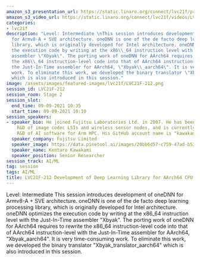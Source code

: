 ```yaml
---
amazon_s3_presentation_url: https://static.linaro.org/connect/lvc21f/presentations/LVC21F-212.pdf
amazon_s3_video_url: https://static.linaro.org/connect/lvc21f/videos/LVC21F-212.mp4
categories:
- lvc21f
description: "Level: Intermediate \nThis session introduces development of oneDNN
  for Armv8-A + SVE architecture. oneDNN is one of the de facto deep learning processing
  library, which is originally developed for Intel architecture. oneDNN optimizes
  the execution code by writing at the x86\\_64 instruction level with the Just-In-Time
  assembler \"Xbyak\". The porting work of oneDNN for AArch64 requires to rewrite
  the x86\\_64 instruction-level code into that of AArch64 instruction-level with
  the Just-In-Time assembler for AArch64, \"Xbyak\\_aarch64\". It is very time-consuming
  work. To eliminate this work, we developed the binary translator \"Xbyak\\_translator\\_aarch64\"
  which is also introduced in this session."
image: /assets/images/featured-images/lvc21f/LVC21F-212.png
session_id: LVC21F-212
session_room: Stage 2
session_slot:
  end_time: 09-09-2021 10:35
  start_time: 09-09-2021 10:10
session_speakers:
- speaker_bio: He joined Fujitsu Laboratories Ltd. in 2007. He has been involved in
    R&D of image codec LSIs and wireless sensor nodes, and is currently engaged in
    R&D of AI software for Arm HPC. His GitHub account name is "kawakami-k".
  speaker_company: Fujitsu Limited
  speaker_image: https://data.pinetool.ai/images/20bb6d57-c759-47ad-b536-c1ed3984dfa2.jpeg
  speaker_name: Kentaro Kawakami
  speaker_position: Senior Researcher
session_track: AI/ML
tag: session
tags: AI/ML
title: LVC21F-212 Development of Deep Learning Library for AArch64 CPU
---
```


Level: Intermediate 
This session introduces development of oneDNN for Armv8-A + SVE architecture. oneDNN is one of the de facto deep learning processing library, which is originally developed for Intel architecture. oneDNN optimizes the execution code by writing at the x86\_64 instruction level with the Just-In-Time assembler "Xbyak". The porting work of oneDNN for AArch64 requires to rewrite the x86\_64 instruction-level code into that of AArch64 instruction-level with the Just-In-Time assembler for AArch64, "Xbyak\_aarch64". It is very time-consuming work. To eliminate this work, we developed the binary translator "Xbyak\_translator\_aarch64" which is also introduced in this session.